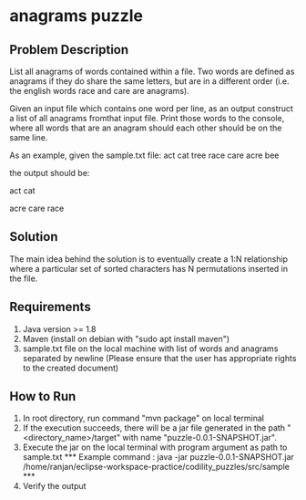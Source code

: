 # anagrams puzzle

## Problem Description
List all anagrams of words contained within a file. Two words are defined as anagrams if they do share the same letters, but are in a different order (i.e. the english words race and care are anagrams). 

Given an input file which contains one word per line, as an output construct a list of all anagrams fromthat input file. Print those words to the console, where all words that are an anagram should each other should be on the same line. 

As an example, given the sample.txt file: 
act
cat
tree
race
care
acre
bee

the output should be: 

act cat

acre care race

## Solution 
The main idea behind the solution is to eventually create a 1:N relationship where a particular set of sorted characters has N permutations inserted in the file. 

## Requirements

1. Java version >= 1.8
2. Maven (install on debian with "sudo apt install maven")
3. sample.txt file on the local machine with list of words and anagrams separated by newline (Please ensure that the user has appropriate rights to the created document)

## How to Run

1. In root directory, run command "mvn package" on local terminal
2. If the execution succeeds, there will be a jar file generated in the path "<directory_name>/target" with name "puzzle-0.0.1-SNAPSHOT.jar".
3. Execute the jar on the local terminal with program argument as path to sample.txt 
 *** Example command : java -jar puzzle-0.0.1-SNAPSHOT.jar /home/ranjan/eclipse-workspace-practice/codility_puzzles/src/sample ***
4. Verify the output

